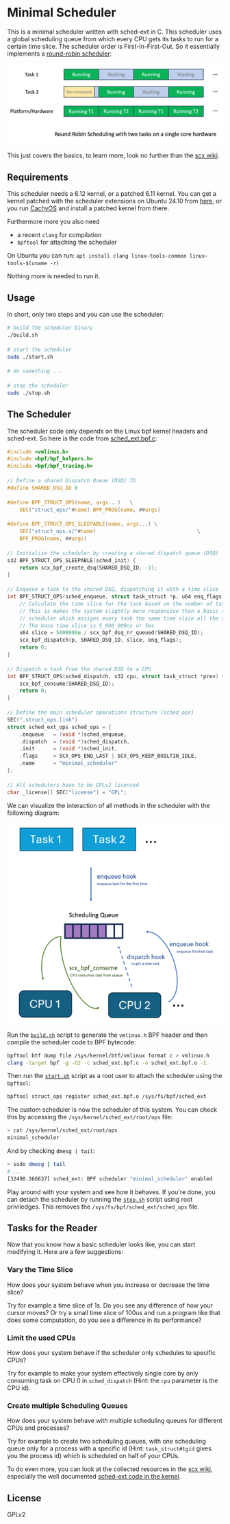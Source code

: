 Minimal Scheduler
=================

This is a minimal scheduler written with sched-ext in C. 
This scheduler uses a global scheduling queue from which 
every CPU gets its tasks to run for a certain time slice. 
The scheduler order is First-In-First-Out. So it essentially implements a [round-robin scheduler](https://en.wikipedia.org/wiki/Round-robin_scheduling):

![Round Robin Diagram](./img/round_robin.png)

This just covers the basics, to learn more, look no further than the [scx wiki](https://github.com/sched-ext/scx/wiki).

Requirements
------------
This scheduler needs a 6.12 kernel, or a patched 6.11 kernel.
You can get a kernel patched with the scheduler extensions on Ubuntu 24.10 from 
[here](https://launchpad.net/~arighi/+archive/ubuntu/sched-ext-unstable),
or you run [CachyOS](https://cachyos.org/) and install a patched kernel from there.

Furthermore more you also need
- a recent `clang` for compilation
- `bpftool` for attaching the scheduler 

On Ubuntu you can run: `apt install clang linux-tools-common linux-tools-$(uname -r)`

Nothing more is needed to run it.

Usage
-----

In short, only two steps and you can use the scheduler: 

```bash
# build the scheduler binary
./build.sh

# start the scheduler
sudo ./start.sh

# do something ...

# stop the scheduler
sudo ./stop.sh
```

The Scheduler
-------------

The scheduler code only depends on the Linux bpf kernel headers and sched-ext. So here is the code from [sched_ext.bpf.c](./sched_ext.bpf.c):

```c
#include <vmlinux.h>
#include <bpf/bpf_helpers.h>
#include <bpf/bpf_tracing.h>

// Define a shared Dispatch Queue (DSQ) ID
#define SHARED_DSQ_ID 0

#define BPF_STRUCT_OPS(name, args...)	\
    SEC("struct_ops/"#name)	BPF_PROG(name, ##args)

#define BPF_STRUCT_OPS_SLEEPABLE(name, args...)	\
    SEC("struct_ops.s/"#name)							      \
    BPF_PROG(name, ##args)

// Initialize the scheduler by creating a shared dispatch queue (DSQ)
s32 BPF_STRUCT_OPS_SLEEPABLE(sched_init) {
    return scx_bpf_create_dsq(SHARED_DSQ_ID, -1);
}

// Enqueue a task to the shared DSQ, dispatching it with a time slice
int BPF_STRUCT_OPS(sched_enqueue, struct task_struct *p, u64 enq_flags) {
    // Calculate the time slice for the task based on the number of tasks in the queue
    // This is makes the system slightly more responsive than a basic round-robin
    // scheduler which assigns every task the same time slice all the time
    // The base time slice is 5_000_000ns or 5ms
    u64 slice = 5000000u / scx_bpf_dsq_nr_queued(SHARED_DSQ_ID);
    scx_bpf_dispatch(p, SHARED_DSQ_ID, slice, enq_flags);
    return 0;
}

// Dispatch a task from the shared DSQ to a CPU
int BPF_STRUCT_OPS(sched_dispatch, s32 cpu, struct task_struct *prev) {
    scx_bpf_consume(SHARED_DSQ_ID);
    return 0;
}

// Define the main scheduler operations structure (sched_ops)
SEC(".struct_ops.link")
struct sched_ext_ops sched_ops = {
    .enqueue   = (void *)sched_enqueue,
    .dispatch  = (void *)sched_dispatch,
    .init      = (void *)sched_init,
    .flags     = SCX_OPS_ENQ_LAST | SCX_OPS_KEEP_BUILTIN_IDLE,
    .name      = "minimal_scheduler"
};

// All schedulers have to be GPLv2 licensed
char _license[] SEC("license") = "GPL";
```

We can visualize the interaction of all methods in the scheduler with the following diagram:

![Scheduler Diagram](./img/scheduling.png)

Run the [`build.sh`](./build.sh) script to generate the `vmlinux.h` BPF header
and then compile the scheduler code to BPF bytecode:

```bash
bpftool btf dump file /sys/kernel/btf/vmlinux format c > vmlinux.h
clang -target bpf -g -O2 -c sched_ext.bpf.c -o sched_ext.bpf.o -I. 
```

Then run the [`start.sh`](./start.sh) script as a root user to attach the scheduler using the `bpftool`:
```bash
bpftool struct_ops register sched_ext.bpf.o /sys/fs/bpf/sched_ext
```

The custom scheduler is now the scheduler of this system. You can check this
by accessing the `/sys/kernel/sched_ext/root/ops` file:

```bash
> cat /sys/kernel/sched_ext/root/ops
minimal_scheduler
```

And by checking `dmesg | tail`:

```bash
> sudo dmesg | tail
# ...
[32490.366637] sched_ext: BPF scheduler "minimal_scheduler" enabled
```

Play around with your system and see how it behaves.
If you're done, you can detach the scheduler by running the [`stop.sh`](./stop.sh) script
using root priviledges. This removes the `/sys/fs/bpf/sched_ext/sched_ops` file.

Tasks for the Reader
--------------------

Now that you know how a basic scheduler looks like, you can start modifying it.
Here are a few suggestions:

### Vary the Time Slice
How does your system behave when you increase or decrease the time slice?

Try for example a time slice of 1s. Do you see any difference of how your cursor moves?
Or try a small time slice of 100us and run a program like that does some computation, 
do you see a difference in its performance?

### Limit the used CPUs
How does your system behave if the scheduler only schedules to specific CPUs?

Try for example to make your system effectively single core by only consuming task
on CPU 0 in `sched_dispatch` (Hint: the `cpu` parameter is the CPU id).

### Create multiple Scheduling Queues
How does your system behave with multiple scheduling queues for different
CPUs and processes?

Try for example to create two scheduling queues, with one scheduling queue only
for a process with a specific id (Hint: `task_struct#tgid` gives you the process id)
which is scheduled on half of your CPUs.

To do even more, you can look at the collected resources in the [scx wiki](https://github.com/sched-ext/scx/wiki),
especially the well documented [sched-ext code in the kernel](https://github.com/torvalds/linux/blob/master/kernel/sched/ext.c).

License
-------
GPLv2

